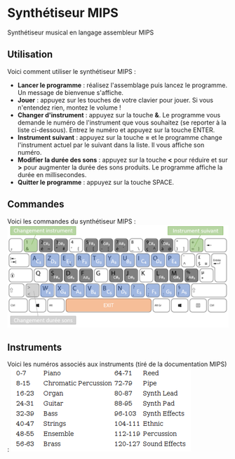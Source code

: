# Synthétiseur MIPS

Synthétiseur musical en langage assembleur MIPS

## Utilisation
Voici comment utiliser le synthétiseur MIPS :
- **Lancer le programme** : réalisez l'assemblage puis lancez le programme. Un message de bienvenue s'affiche.
- **Jouer** : appuyez sur les touches de votre clavier pour jouer. Si vous n'entendez rien, montez le volume !
- **Changer d'instrument** : appuyez sur la touche **&**. Le programme vous demande le numéro de l'instrument que vous souhaitez (se reporter à la liste ci-dessous). Entrez le numéro et appuyez sur la touche ENTER.
- **Instrument suivant** : appuyez sur la touche **=** et le programme change l'instrument actuel par le suivant dans la liste. Il vous affiche son numéro.
- **Modifier la durée des sons** : appuyez sur la touche **<** pour réduire et sur **>** pour augmenter la durée des sons produits. Le programme affiche la durée en millisecondes.
- **Quitter le programme** : appuyez sur la touche SPACE.

## Commandes
Voici les commandes du synthétiseur MIPS :
![](https://github.com/Quentin18/Synthesizer-MIPS/blob/master/doc/keyboard_syntheziser.png)

## Instruments
Voici les numéros associés aux instruments (tiré de la documentation MIPS) :
![](https://github.com/Quentin18/Synthesizer-MIPS/blob/master/doc/instruments.png)
